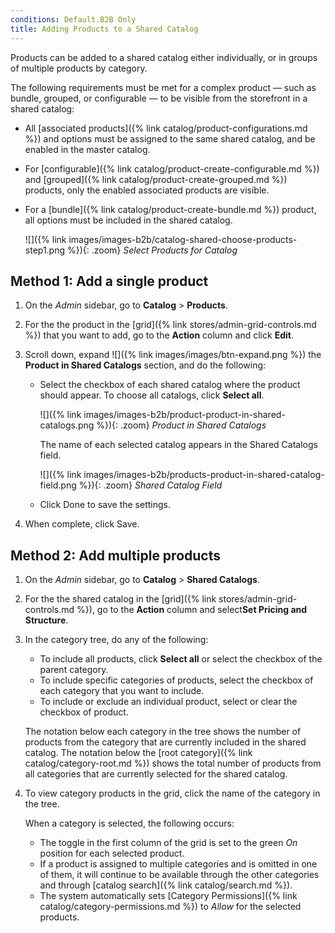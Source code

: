 ```yaml
---
conditions: Default.B2B Only
title: Adding Products to a Shared Catalog
---
```


Products can be added to a shared catalog either individually, or in groups of multiple products by category.

The following requirements must be met for a complex product — such as bundle, grouped, or configurable — to be visible from the storefront in a shared catalog:

* All [associated products]({% link catalog/product-configurations.md %}) and options must be assigned to the same shared catalog, and be enabled in the master catalog.
* For [configurable]({% link catalog/product-create-configurable.md %}) and [grouped]({% link catalog/product-create-grouped.md %}) products, only the enabled associated products are visible.
* For a [bundle]({% link catalog/product-create-bundle.md %}) product, all options must be included in the shared catalog.

    ![]({% link images/images-b2b/catalog-shared-choose-products-step1.png %}){: .zoom}
    *Select Products for Catalog*

## Method 1: Add a single product

1. On the _Admin_ sidebar, go to **Catalog** > **Products**.

1. For the the product in the [grid]({% link stores/admin-grid-controls.md %}) that you want to add, go to the **Action** column and click **Edit**.

1. Scroll down, expand ![]({% link images/images/btn-expand.png %}) the **Product in Shared Catalogs** section, and do the following:

    * Select the checkbox of each shared catalog where the product should appear. To choose all catalogs, click **Select all**.

        ![]({% link images/images-b2b/product-product-in-shared-catalogs.png %}){: .zoom}
        *Product in Shared Catalogs*

        The name of each selected catalog appears in the Shared Catalogs field.

        ![]({% link images/images-b2b/products-product-in-shared-catalog-field.png %}){: .zoom}
        *Shared Catalog Field*

    * Click <span class="btn">Done</span> to save the settings.

1. When complete, click <span class="btn">Save</span>.

## Method 2: Add multiple products

1. On the _Admin_ sidebar, go to **Catalog** > **Shared Catalogs**.

1. For the the shared catalog in the [grid]({% link stores/admin-grid-controls.md %}), go to the **Action** column and select**Set Pricing and Structure**.

1. In the category tree, do any of the following:

    * To include all products, click **Select all** or select the checkbox of the parent category.
    * To include specific categories of products, select the checkbox of each category that you want to include.
    * To include or exclude an individual product, select or clear the checkbox of product.

    The notation below each category in the tree shows the number of products from the category that are currently included in the shared catalog. The notation below the [root category]({% link catalog/category-root.md %}) shows the total number of products from all categories that are currently selected for the shared catalog.

1. To view category products in the grid, click the name of the category in the tree.

   When a category is selected, the following occurs:

    * The toggle in the first column of the grid is set to the green _On_ position for each selected product.
    * If a product is assigned to multiple categories and is omitted in one of them, it will continue to be available through the other categories and through [catalog search]({% link catalog/search.md %}).
    * The system automatically sets [Category Permissions]({% link catalog/category-permissions.md %}) to _Allow_ for the selected products.
